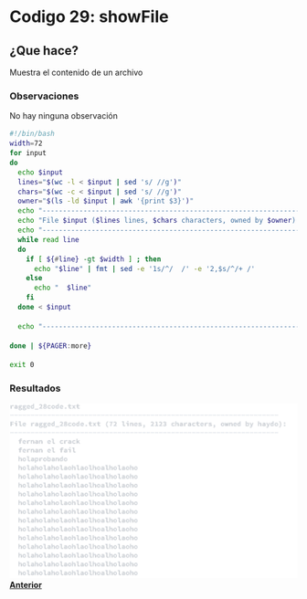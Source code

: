 # Codigo 29: showFile

## ¿Que hace?
Muestra el contenido de un archivo

### **Observaciones**
No hay ninguna observación

```bash
#!/bin/bash
width=72
for input
do
  echo $input
  lines="$(wc -l < $input | sed 's/ //g')"
  chars="$(wc -c < $input | sed 's/ //g')"
  owner="$(ls -ld $input | awk '{print $3}')"
  echo "-----------------------------------------------------------------"
  echo "File $input ($lines lines, $chars characters, owned by $owner):"
  echo "-----------------------------------------------------------------"
  while read line 
  do
    if [ ${#line} -gt $width ] ; then
      echo "$line" | fmt | sed -e '1s/^/  /' -e '2,$s/^/+ /'
    else
      echo "  $line"
    fi
  done < $input

  echo "-----------------------------------------------------------------"

done | ${PAGER:more}

exit 0
```

### **Resultados**

![](https://github.com/SPM-UPVictoria/test-git-itsHaydo/blob/main/capturas/capturas/29.png)
**[Anterior](https://github.com/SPM-UPVictoria/test-git-itsHaydo)**

